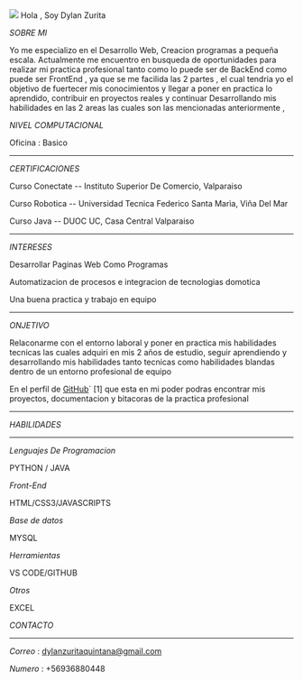 
                                                                                                     
<img src="https://www.oracle.com/img/tech/cb88-java-logo-001.jpg">                        
                                                                                                  Hola , Soy Dylan Zurita


_SOBRE MI_      

Yo me especializo en el Desarrollo Web, Creacion programas a pequeña escala. Actualmente me encuentro en busqueda de oportunidades para realizar mi practica profesional tanto como lo puede ser de BackEnd como puede ser FrontEnd , ya que 
se me facilida las 2 partes , el cual tendria yo el objetivo de fuertecer mis conocimientos y llegar a poner en practica lo aprendido, contribuir en proyectos reales y continuar Desarrollando mis habilidades en las 2 areas las cuales son 
las mencionadas anteriormente , 

_NIVEL COMPUTACIONAL_

Oficina : Basico
_______________________________________________________________________________________________________________________________________________________________________________________________________________________________________________

_CERTIFICACIONES_

Curso Conectate -- Instituto Superior De Comercio, Valparaiso

Curso Robotica -- Universidad Tecnica Federico Santa Marìa, Viña Del Mar

Curso Java -- DUOC UC, Casa Central Valparaiso

_______________________________________________________________________________________________________________________________________________________________________________________________________________________________________________

_INTERESES_

Desarrollar Paginas Web Como Programas

Automatizacion de procesos e integracion de tecnologias domotica

Una buena practica y trabajo en equipo

_______________________________________________________________________________________________________________________________________________________________________________________________________________________________________________

_ONJETIVO_

Relaconarme con el entorno laboral y poner en practica mis habilidades tecnicas las cuales adquiri en mis 2 años de estudio, seguir aprendiendo y desarrollando mis habilidades tanto tecnicas como habilidades blandas 
dentro de un entorno profesional de equipo

En el perfil de [GitHub]()` [1] que esta en mi poder podras encontrar mis proyectos, documentacion y bitacoras de la practica profesional

_______________________________________________________________________________________________________________________________________________________________________________________________________________________________________________

_HABILIDADES_
_______________________________________________________________________________________________________________________________________________________________________________________________________________________________________________

_Lenguajes De Programacion_

PYTHON / JAVA

_Front-End_

HTML/CSS3/JAVASCRIPTS

_Base de datos_

MYSQL

_Herramientas_

VS CODE/GITHUB

_Otros_

EXCEL


_CONTACTO_
_______________________________________________________________________________________________________________________________________________________________________________________________________________________________________________

_Correo_ : dylanzuritaquintana@gmail.com

_Numero_ : +56936880448
